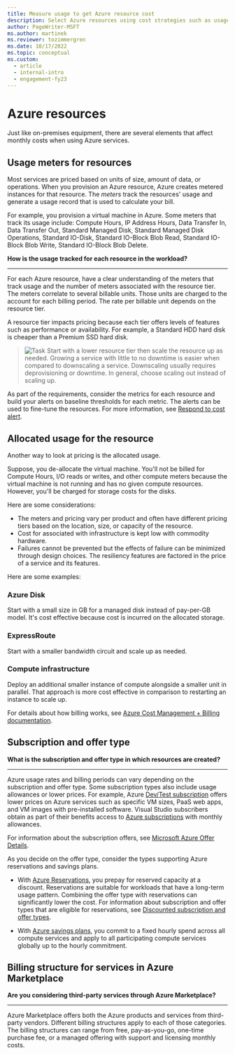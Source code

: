 ```yaml
---
title: Measure usage to get Azure resource cost
description: Select Azure resources using cost strategies such as usage meters, allocated usage, subscription and offer types, or Azure Marketplace billing structures.
author: PageWriter-MSFT
ms.author: martinek
ms.reviewer: tozimmergren
ms.date: 10/17/2022
ms.topic: conceptual
ms.custom:
  - article
  - internal-intro
  - engagement-fy23
---
```


# Azure resources

Just like on-premises equipment, there are several elements that affect monthly costs when using Azure services.

## Usage meters for resources

Most services are priced based on units of size, amount of data, or operations. When you provision an Azure resource, Azure creates metered instances for that resource. The _meters_ track the resources' usage and generate a usage record that is used to calculate your bill.

For example, you provision a virtual machine in Azure. Some meters that track its usage include: Compute Hours, IP Address Hours, Data Transfer In, Data Transfer Out, Standard Managed Disk, Standard Managed Disk Operations, Standard IO-Disk, Standard IO-Block Blob Read, Standard IO-Block Blob Write, Standard IO-Block Blob Delete.

**How is the usage tracked for each resource in the workload?**  
***

For each Azure resource, have a clear understanding of the meters that track usage and the number of meters associated with the resource tier. The meters correlate to several billable units. Those units are charged to the account for each billing period. The rate per billable unit depends on the resource tier.

A resource tier impacts pricing because each tier offers levels of features such as performance or availability. For example, a Standard HDD hard disk is cheaper than a Premium SSD hard disk.

> ![Task](./images/i-best-practices.png) Start with a lower resource tier then scale the resource up as needed. Growing a service with little to  no downtime is easier when compared to downscaling a service. Downscaling usually requires deprovisioning or downtime. In general, choose scaling out instead of scaling up.

As part of the requirements, consider the metrics for each resource  and build your alerts on baseline thresholds for each metric. The alerts can be used to fine-tune the resources. For more information, see [Respond to cost alert](monitor-alert.md).

## Allocated usage for the resource

Another way to look at pricing is the allocated usage.

Suppose, you de-allocate the virtual machine. You'll not be billed for Compute Hours, I/O reads or writes, and other compute meters because the virtual machine is not running and has no given compute resources. However, you'll be charged for storage costs for the disks.

Here are some considerations:

- The meters and pricing vary per product and often have different pricing tiers based on the location, size, or capacity of the resource.
- Cost for associated with infrastructure is kept low with commodity hardware.
- Failures cannot be prevented but the effects of failure can be minimized through design choices. The resiliency features are factored in the price of a service and its features.

Here are some examples:

### Azure Disk

Start with a small size in GB for a managed disk instead of pay-per-GB model. It's cost effective because cost is incurred on the allocated storage.

### ExpressRoute

Start with a smaller bandwidth circuit and scale up as needed.

### Compute infrastructure

Deploy an additional smaller instance of compute alongside a smaller unit in parallel. That approach is more cost effective in comparison to restarting an instance to scale up.

For details about how billing works, see [Azure Cost Management + Billing documentation](/azure/cost-management-billing/).

## Subscription and offer type

**What is the subscription and offer type in which resources are created?**  
***

Azure usage rates and billing periods can vary depending on the subscription and offer type. Some subscription types also include usage allowances or lower prices. For example, Azure [Dev/Test subscription](https://azure.microsoft.com/offers/ms-azr-0148p/) offers lower prices on Azure services such as specific VM sizes, PaaS web apps, and VM images with pre-installed software. Visual Studio subscribers obtain as part of their benefits access to [Azure subscriptions](https://azure.microsoft.com/offers/ms-azr-0063p/) with monthly allowances.

For information about the subscription offers, see [Microsoft Azure Offer Details](https://azure.microsoft.com/support/legal/offer-details/).

As you decide on the offer type, consider the types supporting Azure reservations and savings plans.

- With [Azure Reservations](/azure/cost-management-billing/reservations/), you prepay for reserved capacity at a discount. Reservations are suitable for workloads that have a long-term usage pattern. Combining the offer type with reservations can significantly lower the cost. For information about subscription and offer types that are eligible for reservations, see [Discounted subscription and offer types](/azure/cost-management-billing/reservations/prepare-buy-reservation#scope-reservations).

- With [Azure savings plans](/azure/cost-management-billing/savings-plan/), you commit to a fixed hourly spend across all compute services and apply to all participating compute services globally up to the hourly commitment.

## Billing structure for services in Azure Marketplace

**Are you considering third-party services through Azure Marketplace?**  
***

Azure Marketplace offers both the Azure products and services from third-party vendors. Different billing structures apply to each of those categories. The billing structures can range from free, pay-as-you-go, one-time purchase fee, or a managed offering with support and licensing monthly costs.

